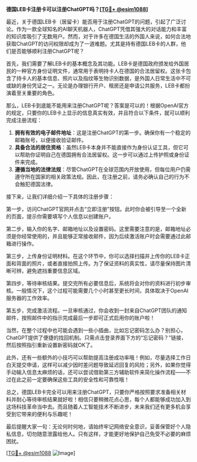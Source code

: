 **德国LEB卡注册卡可以注册ChatGPT吗？[[TG💪+ @esim1088](https://t.me/s/esim1088)]**

最近，关于德国LEB卡（居留卡）能否用于注册ChatGPT的问题，引起了广泛讨论。作为一款全球知名的AI聊天机器人，ChatGPT凭借其强大的对话能力和丰富的知识库吸引了无数用户。然而，对于许多在德国生活的外国人来说，如何合法地获取ChatGPT的访问权限却成为了一道难题。尤其是持有德国LEB卡的人群，他们是否能够顺利注册ChatGPT呢？

首先，我们需要了解LEB卡的基本概念及其功能。LEB卡是德国政府颁发给外国居民的一种官方身份证明文件，通常用于表明持卡人在德国的合法居留权。这张卡包含了持卡人的基本信息、照片以及指纹等生物识别数据，是外国人日常生活中不可或缺的身份凭证之一。无论是办理银行开户、租房还是申请公共服务，LEB卡都扮演着至关重要的角色。

那么，LEB卡到底能不能用来注册ChatGPT呢？答案是可以的！根据OpenAI官方的规定，只要你的LEB卡上显示的信息真实有效，并且符合以下条件，就可以顺利完成注册流程：

1. **拥有有效的电子邮件地址**：这是注册ChatGPT的第一步。确保你有一个稳定的邮箱账号，以便接收验证邮件。
2. **具备合法的居住资格**：虽然LEB卡本身并不能直接作为身份认证工具，但它可以帮助你证明自己在德国拥有合法居留权。这一步可以通过上传护照或身份证件来完成。
3. **遵循当地的法律法规**：尽管ChatGPT在全球范围内开放使用，但每位用户仍需遵守所在国家的相关政策法规。因此，在注册之前，请务必确认自己的行为不会触犯德国法律。

接下来，让我们详细介绍一下具体的注册步骤：

第一步，访问ChatGPT官网并点击“立即注册”按钮。此时你会被引导至一个全新的页面，提示你需要填写个人信息以创建账户。

第二步，输入你的名字、邮箱地址以及设置密码。这里需要注意的是，邮箱地址必须是你经常使用的，并且能够正常接收邮件，因为后续激活账户时会需要通过此邮箱进行操作。

第三步，上传身份证明材料。在这个环节中，你可以选择扫描并上传你的LEB卡正面和背面的照片，或者直接拍照上传。为了保证资料的真实性，请尽量保持图片清晰可辨，避免遮挡重要信息区域。

第四步，等待审核结果。提交完所有必要信息后，系统将会对你的资料进行初步审核。一般情况下，这个过程可能需要几个小时甚至更长时间，具体取决于OpenAI服务器的工作效率。

第五步，完成激活流程。一旦审核通过，你会收到一封来自ChatGPT团队的通知邮件，按照邮件中的指示完成最后一步即可正式启用你的账户啦！

当然，在整个过程中也可能会遇到一些小插曲，比如忘记密码怎么办？别担心，ChatGPT提供了便捷的找回机制。只需点击登录界面下方的“忘记密码？”链接，然后按照指引重新设置新密码就OK了。

此外，还有一些额外的小技巧可以帮助提高注册成功率哦！例如，尽量选择工作日白天提交申请，这样可以减少因时差问题导致延迟回复的风险；另外，如果你觉得手动输入信息太麻烦的话，还可以尝试借助第三方辅助软件来简化操作流程——不过在此之前一定要确保这些工具的安全性和可靠性哦！

总之，德国LEB卡完全可以用来注册ChatGPT，只要你严格按照要求准备相关材料并耐心等待审核结果就好啦！相信只要稍微花点心思，每个人都能够成功加入到这场科技革命当中去。而且随着人工智能技术不断进步，未来我们还有更多机会享受到它带来的便利与乐趣呢！

最后提醒大家一句：无论何时何地，请始终牢记网络安全意识，妥善保管好个人隐私信息，切勿随意泄露给他人。只有这样，才能更好地保护自己免受不必要的麻烦困扰。

[[TG💪+ @esim1088](https://t.me/s/esim1088) ![Image](https://i.postimg.cc/4NQfJmqS/Snipaste-2025-05-13-00-14-12.png)]